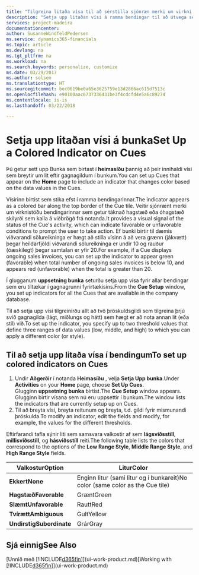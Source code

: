 ```yaml
---
title: "Tilgreina litaða vísa til að sérstilla sjónræn merki um virkni bendingar | Microsoft Docs"
description: "Setja upp litaðan vísi á ramma bendingar til að útvega sérsniðið sjónrænt merki um virkni bendingar."
services: project-madeira
documentationcenter: 
author: SusanneWindfeldPedersen
ms.service: dynamics365-financials
ms.topic: article
ms.devlang: na
ms.tgt_pltfrm: na
ms.workload: na
ms.search.keywords: personalize, customize
ms.date: 03/29/2017
ms.author: solsen
ms.translationtype: HT
ms.sourcegitcommit: bec0619be0a65e3625759e13d2866ac615d7513c
ms.openlocfilehash: e90100aac6737336431be3f4cdcfd4e5a6c89274
ms.contentlocale: is-is
ms.lasthandoff: 03/22/2018

---
```

# <a name="set-up-a-colored-indicator-on-cues"></a><span data-ttu-id="44e6d-103">Setja upp litaðan vísi á bunka</span><span class="sxs-lookup"><span data-stu-id="44e6d-103">Set Up a Colored Indicator on Cues</span></span>
<span data-ttu-id="44e6d-104">Þú getur sett upp Bunka sem birtast í **heimasíðu** þannig að þeir innihaldi vísi sem breytir um lit eftir gagnagildum í bunkum.</span><span class="sxs-lookup"><span data-stu-id="44e6d-104">You can set up Cues that appear on the **Home** page to include an indicator that changes color based on the data values in the Cues.</span></span>

<span data-ttu-id="44e6d-105">Vísirinn birtist sem stika efst í ramma bendingarinnar.</span><span class="sxs-lookup"><span data-stu-id="44e6d-105">The indicator appears as a colored bar along the top border of the Cue tile.</span></span> <span data-ttu-id="44e6d-106">Veitir sjónrænt merki um virknistöðu bendingarinnar sem getur táknað hagstæð eða óhagstæð skilyrði sem kalla á viðbrögð frá notanda.</span><span class="sxs-lookup"><span data-stu-id="44e6d-106">It provides a visual signal of the status of the Cue's activity, which can indicate favorable or unfavorable conditions to prompt the user to take action.</span></span> <span data-ttu-id="44e6d-107">Ef bunki birtir til dæmis viðvarandi sölureikninga er hægt að stilla vísinn á að vera grænn (jákvætt) þegar heildarfjöldi viðvarandi sölureikninga er undir 10 og rauður (óæskilegt) þegar samtalan er yfir 20.</span><span class="sxs-lookup"><span data-stu-id="44e6d-107">For example, if a Cue displays ongoing sales invoices, you can set up the indicator to appear green (favorable) when total number of ongoing sales invoices is below 10, and appears red (unfavorable) when the total is greater than 20.</span></span>

<span data-ttu-id="44e6d-108">Í glugganum **uppsetning bunka** seturðu setja upp vísa fyrir allar bendingar sem eru tiltækar í gagnagrunni fyrirtækisins.</span><span class="sxs-lookup"><span data-stu-id="44e6d-108">From the **Cue Setup** window, you set up indicators for all the Cues that are available in the company database.</span></span>

<span data-ttu-id="44e6d-109">Til að setja upp vísi tilgreinirðu allt að tvö þröskuldsgildi sem tilgreina þrjú svið gagnagilda (lágt, miðlungs og hátt) sem hægt er að nota annan lit (eða stíl) við.</span><span class="sxs-lookup"><span data-stu-id="44e6d-109">To set up the indicator, you specify up to two threshold values that define three ranges of data values (low, middle, and high) to which you can apply a different color (or style).</span></span>

## <a name="to-set-up-colored-indicators-on-cues"></a><span data-ttu-id="44e6d-110">Til að setja upp litaða vísa í bendingum</span><span class="sxs-lookup"><span data-stu-id="44e6d-110">To set up colored indicators on Cues</span></span>
1. <span data-ttu-id="44e6d-111">Undir **Aðgerðir** í notanda **Heimasíðu** , velja **Setja Upp bunka**.</span><span class="sxs-lookup"><span data-stu-id="44e6d-111">Under **Activities** on your **Home** page, choose **Set Up Cues**.</span></span>  
   <span data-ttu-id="44e6d-112">Glugginn **uppsetning bunka** birtist.</span><span class="sxs-lookup"><span data-stu-id="44e6d-112">The **Cue Setup** window appears.</span></span> <span data-ttu-id="44e6d-113">Glugginn birtir vísana sem nú eru uppsettir í bunkum.</span><span class="sxs-lookup"><span data-stu-id="44e6d-113">The window lists the indicators that are currently setup up on Cues.</span></span>
2. <span data-ttu-id="44e6d-114">Til að breyta vísi, breyta reitunum og breyta, t.d. gildi fyrir mismunandi þröskulda.</span><span class="sxs-lookup"><span data-stu-id="44e6d-114">To modify an indicator, edit the fields and modify, for example, the values for the different thresholds.</span></span>  

<span data-ttu-id="44e6d-115">Eftirfarandi tafla sýnir liti sem samsvara valkostir af sem **lágsviðsstíll**, **millisviðsstíll**, og **hásviðsstíll** reiti.</span><span class="sxs-lookup"><span data-stu-id="44e6d-115">The following table lists the colors that correspond to the options of the **Low Range Style**, **Middle Range Style**, and **High Range Style** fields.</span></span>

| <span data-ttu-id="44e6d-116">Valkostur</span><span class="sxs-lookup"><span data-stu-id="44e6d-116">Option</span></span> | <span data-ttu-id="44e6d-117">Litur</span><span class="sxs-lookup"><span data-stu-id="44e6d-117">Color</span></span> |
| --- | --- |
| <span data-ttu-id="44e6d-118">**Ekkert**</span><span class="sxs-lookup"><span data-stu-id="44e6d-118">**None**</span></span> |<span data-ttu-id="44e6d-119">Enginn litur (sami litur og í bunkareit)</span><span class="sxs-lookup"><span data-stu-id="44e6d-119">No color (same color as the Cue tile)</span></span>|
| <span data-ttu-id="44e6d-120">**Hagstæð**</span><span class="sxs-lookup"><span data-stu-id="44e6d-120">**Favorable**</span></span> |<span data-ttu-id="44e6d-121">Grænt</span><span class="sxs-lookup"><span data-stu-id="44e6d-121">Green</span></span> |
| <span data-ttu-id="44e6d-122">**Slæmt**</span><span class="sxs-lookup"><span data-stu-id="44e6d-122">**Unfavorable**</span></span> |<span data-ttu-id="44e6d-123">Rautt</span><span class="sxs-lookup"><span data-stu-id="44e6d-123">Red</span></span> |
| <span data-ttu-id="44e6d-124">**Tvírætt**</span><span class="sxs-lookup"><span data-stu-id="44e6d-124">**Ambiguous**</span></span> |<span data-ttu-id="44e6d-125">Gult</span><span class="sxs-lookup"><span data-stu-id="44e6d-125">Yellow</span></span> |
| <span data-ttu-id="44e6d-126">**Undirstig**</span><span class="sxs-lookup"><span data-stu-id="44e6d-126">**Subordinate**</span></span> |<span data-ttu-id="44e6d-127">Grár</span><span class="sxs-lookup"><span data-stu-id="44e6d-127">Gray</span></span> |

## <a name="see-also"></a><span data-ttu-id="44e6d-128">Sjá einnig</span><span class="sxs-lookup"><span data-stu-id="44e6d-128">See Also</span></span>
<span data-ttu-id="44e6d-129">[Unnið með [!INCLUDE[d365fin](includes/d365fin_md.md)]](ui-work-product.md)</span><span class="sxs-lookup"><span data-stu-id="44e6d-129">[Working with [!INCLUDE[d365fin](includes/d365fin_md.md)]](ui-work-product.md)</span></span>

